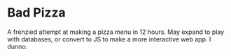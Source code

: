 # Bad Pizza

A frenzied attempt at making a pizza menu in 12 hours. May expand to play with databases, or convert to JS to make a more interactive web app. I dunno.
